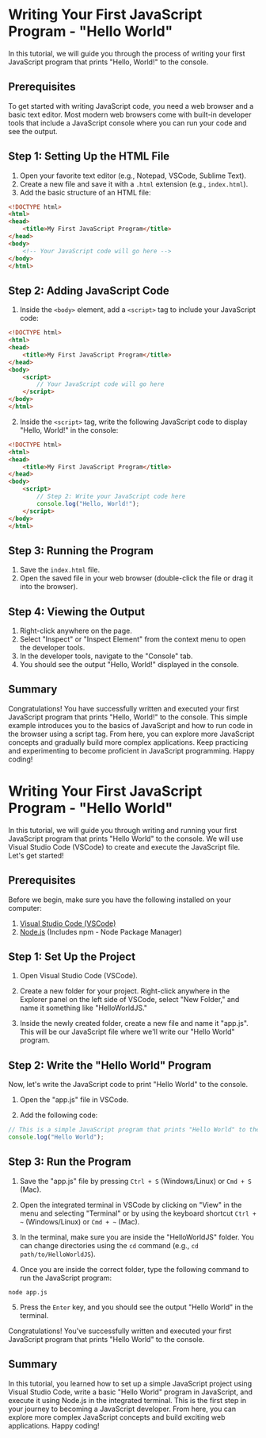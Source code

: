 # Writing Your First JavaScript Program - "Hello World"

In this tutorial, we will guide you through the process of writing your first JavaScript program that prints "Hello, World!" to the console.

## Prerequisites

To get started with writing JavaScript code, you need a web browser and a basic text editor. Most modern web browsers come with built-in developer tools that include a JavaScript console where you can run your code and see the output.

## Step 1: Setting Up the HTML File

1. Open your favorite text editor (e.g., Notepad, VSCode, Sublime Text).
2. Create a new file and save it with a `.html` extension (e.g., `index.html`).
3. Add the basic structure of an HTML file:

```html
<!DOCTYPE html>
<html>
<head>
    <title>My First JavaScript Program</title>
</head>
<body>
    <!-- Your JavaScript code will go here -->
</body>
</html>
```

## Step 2: Adding JavaScript Code

1. Inside the `<body>` element, add a `<script>` tag to include your JavaScript code:

```html
<!DOCTYPE html>
<html>
<head>
    <title>My First JavaScript Program</title>
</head>
<body>
    <script>
        // Your JavaScript code will go here
    </script>
</body>
</html>
```

2. Inside the `<script>` tag, write the following JavaScript code to display "Hello, World!" in the console:

```html
<!DOCTYPE html>
<html>
<head>
    <title>My First JavaScript Program</title>
</head>
<body>
    <script>
        // Step 2: Write your JavaScript code here
        console.log("Hello, World!");
    </script>
</body>
</html>
```

## Step 3: Running the Program

1. Save the `index.html` file.
2. Open the saved file in your web browser (double-click the file or drag it into the browser).

## Step 4: Viewing the Output

1. Right-click anywhere on the page.
2. Select "Inspect" or "Inspect Element" from the context menu to open the developer tools.
3. In the developer tools, navigate to the "Console" tab.
4. You should see the output "Hello, World!" displayed in the console.

## Summary

Congratulations! You have successfully written and executed your first JavaScript program that prints "Hello, World!" to the console. This simple example introduces you to the basics of JavaScript and how to run code in the browser using a script tag. From here, you can explore more JavaScript concepts and gradually build more complex applications. Keep practicing and experimenting to become proficient in JavaScript programming. Happy coding!

# Writing Your First JavaScript Program - "Hello World"

In this tutorial, we will guide you through writing and running your first JavaScript program that prints "Hello World" to the console. We will use Visual Studio Code (VSCode) to create and execute the JavaScript file. Let's get started!

## Prerequisites

Before we begin, make sure you have the following installed on your computer:

1. [Visual Studio Code (VSCode)](https://code.visualstudio.com/download)
2. [Node.js](https://nodejs.org/) (Includes npm - Node Package Manager)

## Step 1: Set Up the Project

1. Open Visual Studio Code (VSCode).

2. Create a new folder for your project. Right-click anywhere in the Explorer panel on the left side of VSCode, select "New Folder," and name it something like "HelloWorldJS."

3. Inside the newly created folder, create a new file and name it "app.js". This will be our JavaScript file where we'll write our "Hello World" program.

## Step 2: Write the "Hello World" Program

Now, let's write the JavaScript code to print "Hello World" to the console.

1. Open the "app.js" file in VSCode.

2. Add the following code:

```javascript
// This is a simple JavaScript program that prints "Hello World" to the console.
console.log("Hello World");
```

## Step 3: Run the Program

1. Save the "app.js" file by pressing `Ctrl + S` (Windows/Linux) or `Cmd + S` (Mac).

2. Open the integrated terminal in VSCode by clicking on "View" in the menu and selecting "Terminal" or by using the keyboard shortcut `Ctrl + ~` (Windows/Linux) or `Cmd + ~` (Mac).

3. In the terminal, make sure you are inside the "HelloWorldJS" folder. You can change directories using the `cd` command (e.g., `cd path/to/HelloWorldJS`).

4. Once you are inside the correct folder, type the following command to run the JavaScript program:

```
node app.js
```

5. Press the `Enter` key, and you should see the output "Hello World" in the terminal.

Congratulations! You've successfully written and executed your first JavaScript program that prints "Hello World" to the console.

## Summary

In this tutorial, you learned how to set up a simple JavaScript project using Visual Studio Code, write a basic "Hello World" program in JavaScript, and execute it using Node.js in the integrated terminal. This is the first step in your journey to becoming a JavaScript developer. From here, you can explore more complex JavaScript concepts and build exciting web applications. Happy coding!